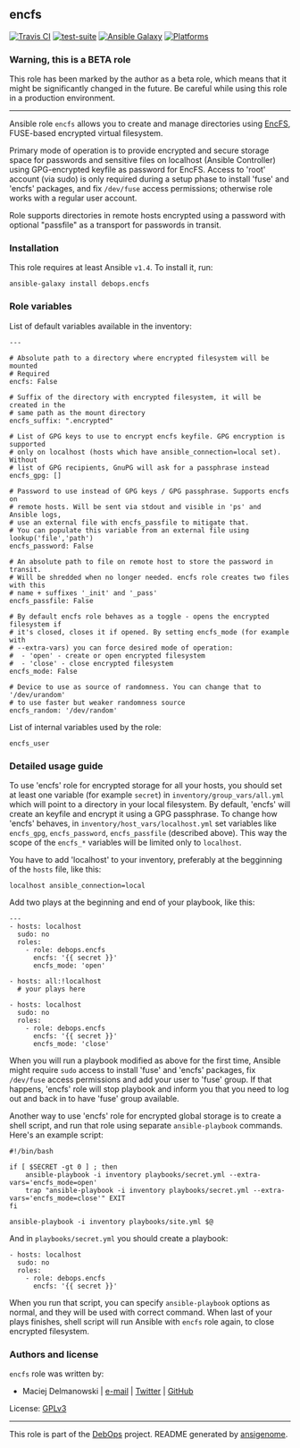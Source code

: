## encfs

[![Travis CI](https://secure.travis-ci.org/debops/ansible-encfs.png)](http://travis-ci.org/debops/ansible-encfs) [![test-suite](http://img.shields.io/badge/test--suite-ansible--encfs-blue.svg)](https://github.com/debops/test-suite/tree/master/ansible-encfs/) [![Ansible Galaxy](http://img.shields.io/badge/galaxy-debops.encfs-660198.svg)](https://galaxy.ansible.com/list#/roles/1562) [![Platforms](http://img.shields.io/badge/platforms-debian%20|%20genericlinux%20|%20ubuntu-lightgrey.svg)](#)

### Warning, this is a BETA role

This role has been marked by the author as a beta role, which means that it
might be significantly changed in the future. Be careful while using this role
in a production environment.

***
Ansible role `encfs` allows you to create and manage directories using
[EncFS](https://en.wikipedia.org/wiki/EncFS), FUSE-based encrypted virtual
filesystem.

Primary mode of operation is to provide encrypted and secure storage space
for passwords and sensitive files on localhost (Ansible Controller) using
GPG-encrypted keyfile as password for EncFS. Access to 'root' account (via
sudo) is only required during a setup phase to install 'fuse' and 'encfs'
packages, and fix `/dev/fuse` access permissions; otherwise role works with
a regular user account.

Role supports directories in remote hosts encrypted using a password with
optional "passfile" as a transport for passwords in transit.


### Installation

This role requires at least Ansible `v1.4`. To install it, run:

    ansible-galaxy install debops.encfs






### Role variables

List of default variables available in the inventory:

    ---
    
    # Absolute path to a directory where encrypted filesystem will be mounted
    # Required
    encfs: False
    
    # Suffix of the directory with encrypted filesystem, it will be created in the
    # same path as the mount directory
    encfs_suffix: ".encrypted"
    
    # List of GPG keys to use to encrypt encfs keyfile. GPG encryption is supported
    # only on localhost (hosts which have ansible_connection=local set). Without
    # list of GPG recipients, GnuPG will ask for a passphrase instead
    encfs_gpg: []
    
    # Password to use instead of GPG keys / GPG passphrase. Supports encfs on
    # remote hosts. Will be sent via stdout and visible in 'ps' and Ansible logs,
    # use an external file with encfs_passfile to mitigate that.
    # You can populate this variable from an external file using lookup('file','path')
    encfs_password: False
    
    # An absolute path to file on remote host to store the password in transit.
    # Will be shredded when no longer needed. encfs role creates two files with this
    # name + suffixes '_init' and '_pass'
    encfs_passfile: False
    
    # By default encfs role behaves as a toggle - opens the encrypted filesystem if
    # it's closed, closes it if opened. By setting encfs_mode (for example with
    # --extra-vars) you can force desired mode of operation:
    #  - 'open' - create or open encrypted filesystem
    #  - 'close' - close encrypted filesystem
    encfs_mode: False
    
    # Device to use as source of randomness. You can change that to '/dev/urandom'
    # to use faster but weaker randomness source
    encfs_random: '/dev/random'



List of internal variables used by the role:

    encfs_user


### Detailed usage guide

To use 'encfs' role for encrypted storage for all your hosts, you should
set at least one variable (for example `secret`) in
`inventory/group_vars/all.yml` which will point to a directory in your
local filesystem. By default, 'encfs' will create an keyfile and encrypt it
using a GPG passphrase. To change how 'encfs' behaves, in
`inventory/host_vars/localhost.yml` set variables like `encfs_gpg`,
`encfs_password`, `encfs_passfile` (described above). This way the scope of
the `encfs_*` variables will be limited only to `localhost`.

You have to add 'localhost' to your inventory, preferably at the begginning
of the `hosts` file, like this:

    localhost ansible_connection=local

Add two plays at the beginning and end of your playbook, like this:

    ---
    - hosts: localhost
      sudo: no
      roles:
        - role: debops.encfs
          encfs: '{{ secret }}'
          encfs_mode: 'open'
    
    - hosts: all:!localhost
      # your plays here
    
    - hosts: localhost
      sudo: no
      roles:
        - role: debops.encfs
          encfs: '{{ secret }}'
          encfs_mode: 'close'

When you will run a playbook modified as above for the first time, Ansible
might require `sudo` access to install 'fuse' and 'encfs' packages, fix
`/dev/fuse` access permissions and add your user to 'fuse' group. If that
happens, 'encfs' role will stop playbook and inform you that you need to
log out and back in to have 'fuse' group available.

Another way to use 'encfs' role for encrypted global storage is to create
a shell script, and run that role using separate `ansible-playbook`
commands. Here's an example script:

    #!/bin/bash
    
    if [ $SECRET -gt 0 ] ; then
    	ansible-playbook -i inventory playbooks/secret.yml --extra-vars='encfs_mode=open'
    	trap "ansible-playbook -i inventory playbooks/secret.yml --extra-vars='encfs_mode=close'" EXIT
    fi
    
    ansible-playbook -i inventory playbooks/site.yml $@

And in `playbooks/secret.yml` you should create a playbook:

    - hosts: localhost
      sudo: no
      roles:
        - role: debops.encfs
          encfs: '{{ secret }}'

When you run that script, you can specify `ansible-playbook` options as
normal, and they will be used with correct command. When last of your plays
finishes, shell script will run Ansible with `encfs` role again, to close
encrypted filesystem.

### Authors and license

`encfs` role was written by:

- Maciej Delmanowski | [e-mail](mailto:drybjed@gmail.com) | [Twitter](https://twitter.com/drybjed) | [GitHub](https://github.com/drybjed)

License: [GPLv3](https://tldrlegal.com/license/gnu-general-public-license-v3-(gpl-3))

***

This role is part of the [DebOps](http://debops.org/) project. README generated by [ansigenome](https://github.com/nickjj/ansigenome/).
